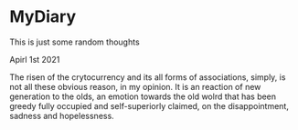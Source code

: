 # MyDiary
This is just some random thoughts

Apirl 1st 2021

The risen of the crytocurrency and its all forms of associations,
simply, is not all these obvious reason, in my opinion. 
It is an reaction of new generation to the olds, 
an emotion towards the old wolrd that has been greedy fully occupied and self-superiorly claimed,
on the disappointment, sadness and hopelessness.
